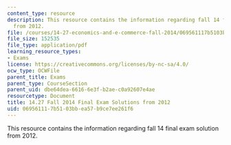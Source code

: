 ```yaml
---
content_type: resource
description: This resource contains the information regarding fall 14 final exam solution
  from 2012.
file: /courses/14-27-economics-and-e-commerce-fall-2014/069561117b5103bbea57b9ce7ee261f6_MIT14_27F14_FinalSol_2012.pdf
file_size: 152535
file_type: application/pdf
learning_resource_types:
- Exams
license: https://creativecommons.org/licenses/by-nc-sa/4.0/
ocw_type: OCWFile
parent_title: Exams
parent_type: CourseSection
parent_uid: dbe64dea-6616-6e3f-b2ae-c0a92607e4ae
resourcetype: Document
title: 14.27 Fall 2014 Final Exam Solutions from 2012
uid: 06956111-7b51-03bb-ea57-b9ce7ee261f6
---
```

This resource contains the information regarding fall 14 final exam solution from 2012.
